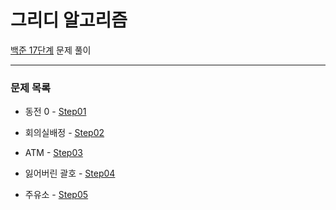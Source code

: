 # 그리디 알고리즘
[백준 17단계](https://www.acmicpc.net/step/33) 문제 풀이

---

### 문제 목록

- 동전 0 - [Step01](https://github.com/StudyForCoding/BEAKJOON/tree/master/17_Greedy/Step01/README.md)
- 회의실배정 - [Step02](https://github.com/StudyForCoding/BEAKJOON/tree/master/17_Greedy/Step02/README.md)
- ATM - [Step03](https://github.com/StudyForCoding/BEAKJOON/tree/master/17_Greedy/Step03/README.md)
- 잃어버린 괄호 - [Step04](https://github.com/StudyForCoding/BEAKJOON/tree/master/17_Greedy/Step04/README.md)

- 주유소 - [Step05](https://github.com/StudyForCoding/BEAKJOON/tree/master/17_Greedy/Step05/README.md)

